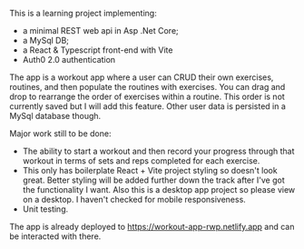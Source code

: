 This is a learning project implementing: 
- a minimal REST web api in Asp .Net Core;
- a MySql DB;
- a React & Typescript front-end with Vite
- Auth0 2.0 authentication

The app is a workout app where a user can CRUD their own exercises, routines, and then populate the routines with exercises. You can drag and drop to rearrange the order of exercises within a routine. This order is not currently saved but I will add this feature. Other user data is persisted in a MySql database though.

Major work still to be done:
- The ability to start a workout and then record your progress through that workout in terms of sets and reps completed for each exercise.
- This only has boilerplate React + Vite project styling so doesn't look great. Better styling will be added further down the track after I've got the functionality I want. Also this is a desktop app project so please view on a desktop. I haven't checked for mobile responsiveness.
- Unit testing.

The app is already deployed to https://workout-app-rwp.netlify.app and can be interacted with there.
